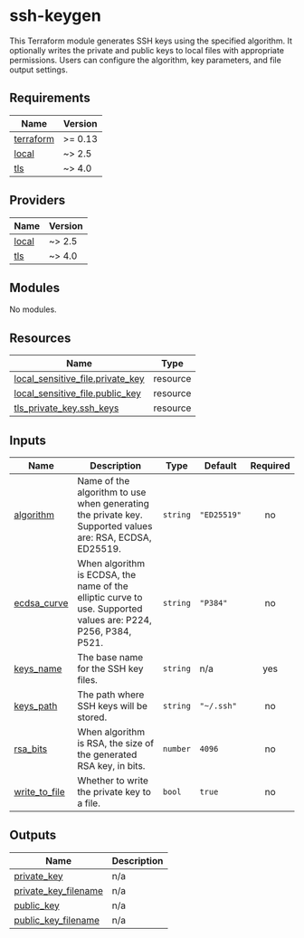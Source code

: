 <!-- BEGIN_TF_DOCS -->
# ssh-keygen

This Terraform module generates SSH keys using the specified algorithm.
It optionally writes the private and public keys to local files with appropriate permissions.
Users can configure the algorithm, key parameters, and file output settings.

## Requirements

| Name | Version |
|------|---------|
| <a name="requirement_terraform"></a> [terraform](#requirement\_terraform) | >= 0.13 |
| <a name="requirement_local"></a> [local](#requirement\_local) | ~> 2.5 |
| <a name="requirement_tls"></a> [tls](#requirement\_tls) | ~> 4.0 |

## Providers

| Name | Version |
|------|---------|
| <a name="provider_local"></a> [local](#provider\_local) | ~> 2.5 |
| <a name="provider_tls"></a> [tls](#provider\_tls) | ~> 4.0 |

## Modules

No modules.

## Resources

| Name | Type |
|------|------|
| [local_sensitive_file.private_key](https://registry.terraform.io/providers/hashicorp/local/latest/docs/resources/sensitive_file) | resource |
| [local_sensitive_file.public_key](https://registry.terraform.io/providers/hashicorp/local/latest/docs/resources/sensitive_file) | resource |
| [tls_private_key.ssh_keys](https://registry.terraform.io/providers/hashicorp/tls/latest/docs/resources/private_key) | resource |

## Inputs

| Name | Description | Type | Default | Required |
|------|-------------|------|---------|:--------:|
| <a name="input_algorithm"></a> [algorithm](#input\_algorithm) | Name of the algorithm to use when generating the private key. Supported values are: RSA, ECDSA, ED25519. | `string` | `"ED25519"` | no |
| <a name="input_ecdsa_curve"></a> [ecdsa\_curve](#input\_ecdsa\_curve) | When algorithm is ECDSA, the name of the elliptic curve to use. Supported values are: P224, P256, P384, P521. | `string` | `"P384"` | no |
| <a name="input_keys_name"></a> [keys\_name](#input\_keys\_name) | The base name for the SSH key files. | `string` | n/a | yes |
| <a name="input_keys_path"></a> [keys\_path](#input\_keys\_path) | The path where SSH keys will be stored. | `string` | `"~/.ssh"` | no |
| <a name="input_rsa_bits"></a> [rsa\_bits](#input\_rsa\_bits) | When algorithm is RSA, the size of the generated RSA key, in bits. | `number` | `4096` | no |
| <a name="input_write_to_file"></a> [write\_to\_file](#input\_write\_to\_file) | Whether to write the private key to a file. | `bool` | `true` | no |

## Outputs

| Name | Description |
|------|-------------|
| <a name="output_private_key"></a> [private\_key](#output\_private\_key) | n/a |
| <a name="output_private_key_filename"></a> [private\_key\_filename](#output\_private\_key\_filename) | n/a |
| <a name="output_public_key"></a> [public\_key](#output\_public\_key) | n/a |
| <a name="output_public_key_filename"></a> [public\_key\_filename](#output\_public\_key\_filename) | n/a |
<!-- END_TF_DOCS -->